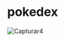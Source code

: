 # pokedex
![Capturar4](https://github.com/LuizGustavooFerreira/pokedex/assets/132951991/76ebb8fb-3377-4825-bf74-265fb3be129a)
